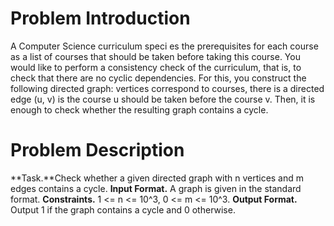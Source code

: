 # Problem Introduction

A Computer Science curriculum speci es the prerequisites for each course as a list of courses that should be
taken before taking this course.  You would like to perform a consistency check of the curriculum, that is, to
check that there are no cyclic dependencies.  For this, you construct the following directed graph:  vertices
correspond to courses, there is a directed edge (u, v) is the course u should be taken before the course v.
Then, it is enough to check whether the resulting graph contains a cycle.

# Problem Description
**Task.**Check whether a given directed graph with n vertices and m edges contains a cycle.
**Input Format.** A graph is given in the standard format.
**Constraints.** 1 <= n <= 10^3, 0 <= m <= 10^3.
**Output Format.** Output 1 if the graph contains a cycle and 0 otherwise.